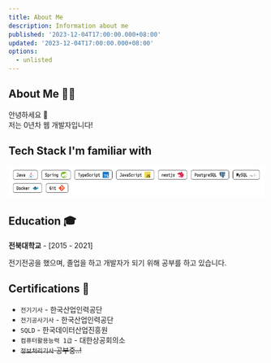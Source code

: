 ```yaml
---
title: About Me
description: Information about me
published: '2023-12-04T17:00:00.000+08:00'
updated: '2023-12-04T17:00:00.000+08:00'
options:
  - unlisted
---
```


## About Me 👨‍💻

안녕하세요 <span class="wave">👋</span>  
저는 0년차 웹 개발자입니다!

## Tech Stack I'm familiar with

![img.png](img.png)

## Education 🎓

**전북대학교** - [2015 - 2021]

전기전공을 했으며, 졸업을 하고 개발자가 되기 위해 공부를 하고 있습니다.

## Certifications 🏅

- `전기기사` - 한국산업인력공단
- `전기공사기사` - 한국산업인력공단
- `SQLD` - 한국데이터산업진흥원
- `컴퓨터활용능력 1급` - 대한상공회의소
- ~~`정보처리기사` 공부중..!~~

